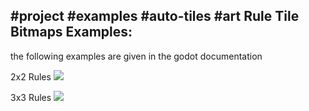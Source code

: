 #project #examples 
#auto-tiles #art
Rule Tile Bitmaps Examples:
--
the following examples are given in the godot documentation

2x2 Rules
![](https://cdn.discordapp.com/attachments/995977892641128458/1002305521900068954/unknown.png)

3x3 Rules
![](https://cdn.discordapp.com/attachments/995977892641128458/1002305719070117918/unknown.png)

